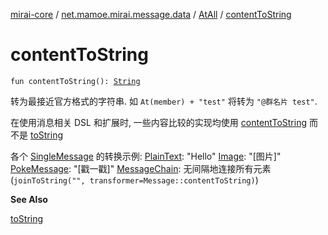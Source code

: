 [mirai-core](../../index.md) / [net.mamoe.mirai.message.data](../index.md) / [AtAll](index.md) / [contentToString](./content-to-string.md)

# contentToString

`fun contentToString(): `[`String`](https://kotlinlang.org/api/latest/jvm/stdlib/kotlin/-string/index.html)

转为最接近官方格式的字符串. 如 `At(member) + "test"` 将转为 `"@群名片 test"`.

在使用消息相关 DSL 和扩展时, 一些内容比较的实现均使用 [contentToString](../-message/content-to-string.md) 而不是 [toString](../-message/to-string.md)

各个 [SingleMessage](../-single-message/index.md) 的转换示例:
[PlainText](../-plain-text/index.md): "Hello"
[Image](../-image/index.md): "\[图片\]"
[PokeMessage](../-poke-message/index.md): "\[戳一戳\]"
[MessageChain](../-message-chain/index.md): 无间隔地连接所有元素 (`joinToString("", transformer=Message::contentToString)`)

**See Also**

[toString](../-message/to-string.md)

